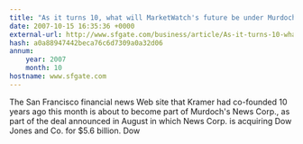 ```yaml
---
title: "As it turns 10, what will MarketWatch's future be under Murdoch?"
date: 2007-10-15 16:35:36 +0000
external-url: http://www.sfgate.com/business/article/As-it-turns-10-what-will-MarketWatch-s-future-be-2518546.php
hash: a0a88947442beca76c6d7309a0a32d06
annum:
    year: 2007
    month: 10
hostname: www.sfgate.com
---
```


The San Francisco financial news Web site that Kramer had co-founded 10 years ago this month is about to become part of Murdoch's News Corp., as part of the deal announced in August in which News Corp. is acquiring Dow Jones and Co. for $5.6 billion. Dow
